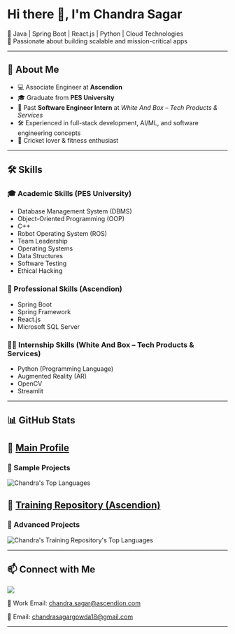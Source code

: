 # Hi there 👋, I'm Chandra Sagar

🔹 Java | Spring Boot | React.js | Python | Cloud Technologies  
🔹 Passionate about building scalable and mission-critical apps  

---

## 🚀 About Me
- 💻 Associate Engineer at **Ascendion**  
- 🎓 Graduate from **PES University**  
- 🌱 Past **Software Engineer Intern** at *White And Box – Tech Products & Services*  
- 🛠️ Experienced in full-stack development, AI/ML, and software engineering concepts  
- 🏏 Cricket lover & fitness enthusiast  

---

## 🛠️ Skills

### 🎓 Academic Skills (PES University)
- Database Management System (DBMS)  
- Object-Oriented Programming (OOP)  
- C++  
- Robot Operating System (ROS)  
- Team Leadership  
- Operating Systems  
- Data Structures  
- Software Testing  
- Ethical Hacking  

### 💼 Professional Skills (Ascendion)
- Spring Boot  
- Spring Framework  
- React.js  
- Microsoft SQL Server  

### 🧑‍💻 Internship Skills (White And Box – Tech Products & Services)
- Python (Programming Language)  
- Augmented Reality (AR)  
- OpenCV  
- Streamlit  

---

## 📊 GitHub Stats

## 🔗 [Main Profile](https://github.com/chandrasagarcm) 
### 📂 Sample Projects
![Chandra's Top Languages](https://github-readme-stats.vercel.app/api/top-langs/?username=chandrasagarcm&layout=compact&theme=tokyonight)  


## 📘 [Training Repository (Ascendion)](https://github.com/ASC04-CHANDRA-GIT-HUB)  
### 📂 Advanced Projects
![Chandra's Training Repository's Top Languages](https://github-readme-stats.vercel.app/api/top-langs/?username=ASC04-CHANDRA-GIT-HUB&layout=compact&theme=tokyonight) 

---

## 📫 Connect with Me
<a href="https://www.linkedin.com/in/chandra-sagar-c-m/" target="_blank">
  <img src="https://img.shields.io/badge/LinkedIn%20Profile-0077B5?style=for-the-badge&logo=linkedin&logoColor=white"/>
</a>  

📧 Work Email: chandra.sagar@ascendion.com

📧 Email: chandrasagargowda18@gmail.com

--- 
